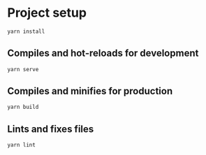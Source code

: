 # Project setup

```sh
yarn install
```

## Compiles and hot-reloads for development

```sh
yarn serve
```

## Compiles and minifies for production

```sh
yarn build
```

## Lints and fixes files

```sh
yarn lint
```
